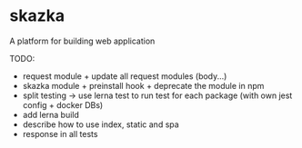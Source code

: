 # skazka
A platform for building web application

TODO:

- request module + update all request modules (body...)
- skazka module + preinstall hook + deprecate the module in npm
- split testing -> use lerna test to run test for each package (with own jest config + docker DBs)
- add lerna build
- describe how to use index, static and spa
- response in all tests
